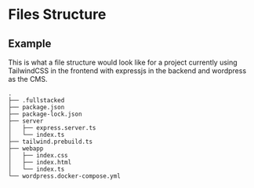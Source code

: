 # Files Structure

## Example

This is what a file structure would look like for a project currently using TailwindCSS in the frontend with expressjs in the backend and wordpress as the CMS.

```
.
├── .fullstacked
├── package.json
├── package-lock.json
├── server
│   ├── express.server.ts
│   └── index.ts
├── tailwind.prebuild.ts
├── webapp
│   ├── index.css
│   ├── index.html
│   └── index.ts
└── wordpress.docker-compose.yml
```
